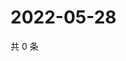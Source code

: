 # 2022-05-28

共 0 条

<!-- BEGIN WEIBO -->
<!-- 最后更新时间 Sat May 28 2022 23:13:50 GMT+0800 (China Standard Time) -->

<!-- END WEIBO -->

